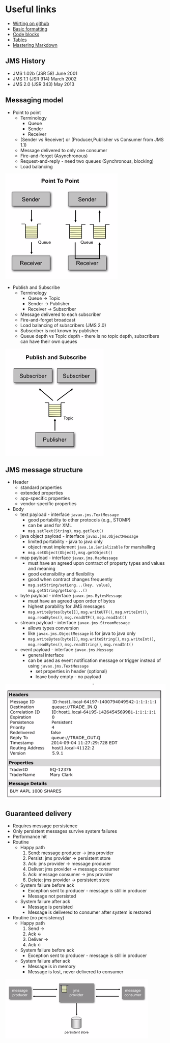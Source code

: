 # Useful links
* [Wirting on github](https://help.github.com/categories/writing-on-github/)
* [Basic formatting](https://help.github.com/articles/basic-writing-and-formatting-syntax/)
* [Code blocks](https://help.github.com/articles/creating-and-highlighting-code-blocks/)
* [Tables](https://help.github.com/articles/organizing-information-with-tables/)
* [Mastering Markdown](https://guides.github.com/features/mastering-markdown/)

## JMS History
* JMS 1.02b (JSR 58) June 2001
* JMS 1.1 (JSR 914) March 2002 
* JMS 2.0 (JSR 343) May 2013

## Messaging model
* Point to point
  * Terminology
    * Queue
    * Sender
    * Receiver
  * (Sender vs Receiver) or (Producer,Publisher vs Consumer from JMS 1.1)
  * Message delivered to only one consumer
  * Fire-and-forget (Asynchronous)
  * Request-and-reply - need two queues (Synchronous, blocking)
  * Load balancing
  
![Point-to-point](https://github.com/slq/jms-wiki/blob/messaging-models/src/main/resources/point-to-point.PNG)

* Publish and Subscribe
  * Terminology
    * Queue -> Topic
    * Sender -> Publisher
    * Receiver -> Subscriber
  * Message delivered to each subscriber
  * Fire-and-forget broadcast
  * Load balancing of subscribers (JMS 2.0)
  * Subscriber is not known by publisher
  * Queue depth vs Topic depth - there is no topic depth, subscribers can have their own queues

![Publish-subscribe](https://github.com/slq/jms-wiki/blob/messaging-models/src/main/resources/publish-subscribe.PNG)

## JMS message structure
* Header
  * standard properties
  * extended properties
  * app-specific properties
  * vendor-specific properties
* Body
  * text payload - interface `javax.jms.TextMessage`
    * good portability to other protocols (e.g., STOMP)
    * can be used for XML
    * `msg.setText(String)`, `msg.getText()`
  * java object payload - interface `javax.jms.ObjectMessage`
    * limited portability - java to java only
    * object must implement `java.io.Serializable` for marshalling 
    * `msg.setObject(Object)`, `msg.getObject()`
  * map payload - interface `javax.jms.MapMessage`
    * must have an agreed upon contract of property types and values and meaning
    * good extensibility and flexibility
    * good when contract changes frequently
    * `msg.setString/setLong...(key, value)`, `msg.getString/getLong...()`
  * byte payload - interface `javax.jms.BytesMessage`
    * must have an agreed upon order of bytes
    * highest porability for JMS messages
    * `msg.writeBytes(byte[])`, `msg.writeUTF()`, `msg.writeInt()`, `msg.readBytes()`, `msg.readUTF()`, `msg.readInt()`
  * stream payload - interface `javax.jms.StreamMessage`
    * allows types conversion
    * like `javax.jms.ObjectMessage` is for java to java only
    * `msg.writeBytes(byte[])`, `msg.writeString()`, `msg.writeInt()`, `msg.readBytes()`, `msg.readString()`, `msg.readInt()`
  * event payload - interface `javax.jms.Message`
    * general interface
    * can be used as event notification message or trigger instead of using `javax.jms.TextMessage`
      * set properties in header (optional)
      * leave body empty - no payload

![Jms-message-structure](https://github.com/slq/jms-wiki/blob/messaging-models/src/main/resources/jms-message-structure.PNG)

## Guaranteed delivery
* Requires message persistence
* Only persistent messages survive system failures
* Performance hit
* Routine
  * Happy path
    1. Send: message producer -> jms provider 
    2. Persist: jms provider -> persistent store
    3. Ack: jms provider -> message producer
    4. Deliver: jms provider -> message consumer
    5. Ack: message consumer -> jms provider
    6. Delete: jms provider -> persistent store
  * System failure before ack
    * Exception sent to producer - message is still in producer
    * Message not persisted
  * System failure after ack
    * Message is persisted
    * Message is delivered to consumer after system is restored
* Routine (no persistency)
  * Happy path
    1. Send ->
    2. Ack <-
    3. Deliver ->
    4. Ack <-
  * System failure before ack
    * Exception sent to producer - message is still in producer
  * System failure after ack
    * Message is in memory
    * Message is lost, never delivered to consumer
    
![Jms-message-structure](https://github.com/slq/jms-wiki/blob/messaging-models/src/main/resources/jms-persistent-messages.PNG)

